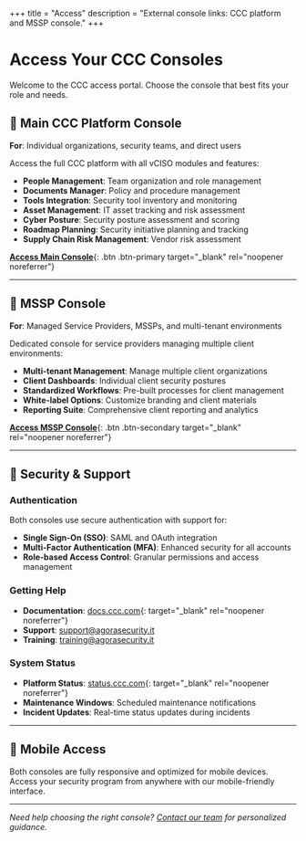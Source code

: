 +++
title = "Access"
description = "External console links: CCC platform and MSSP console."
+++

# Access Your CCC Consoles

Welcome to the CCC access portal. Choose the console that best fits your role and needs.

## 🏢 Main CCC Platform Console

**For**: Individual organizations, security teams, and direct users

Access the full CCC platform with all vCISO modules and features:

- **People Management**: Team organization and role management
- **Documents Manager**: Policy and procedure management
- **Tools Integration**: Security tool inventory and monitoring
- **Asset Management**: IT asset tracking and risk assessment
- **Cyber Posture**: Security posture assessment and scoring
- **Roadmap Planning**: Security initiative planning and tracking
- **Supply Chain Risk Management**: Vendor risk assessment

[**Access Main Console**](https://app.ccc.com){: .btn .btn-primary target="_blank" rel="noopener noreferrer"}

---

## 🤝 MSSP Console

**For**: Managed Service Providers, MSSPs, and multi-tenant environments

Dedicated console for service providers managing multiple client environments:

- **Multi-tenant Management**: Manage multiple client organizations
- **Client Dashboards**: Individual client security postures
- **Standardized Workflows**: Pre-built processes for client management
- **White-label Options**: Customize branding and client materials
- **Reporting Suite**: Comprehensive client reporting and analytics

[**Access MSSP Console**](https://mssp.ccc.com){: .btn .btn-secondary target="_blank" rel="noopener noreferrer"}

---

## 🔐 Security & Support

### Authentication
Both consoles use secure authentication with support for:
- **Single Sign-On (SSO)**: SAML and OAuth integration
- **Multi-Factor Authentication (MFA)**: Enhanced security for all accounts
- **Role-based Access Control**: Granular permissions and access management

### Getting Help
- **Documentation**: [docs.ccc.com](https://docs.ccc.com){: target="_blank" rel="noopener noreferrer"}
- **Support**: [support@agorasecurity.it](mailto:support@agorasecurity.it)
- **Training**: [training@agorasecurity.it](mailto:training@agorasecurity.it)

### System Status
- **Platform Status**: [status.ccc.com](https://status.ccc.com){: target="_blank" rel="noopener noreferrer"}
- **Maintenance Windows**: Scheduled maintenance notifications
- **Incident Updates**: Real-time status updates during incidents

---

## 📱 Mobile Access

Both consoles are fully responsive and optimized for mobile devices. Access your security program from anywhere with our mobile-friendly interface.

---

*Need help choosing the right console? [Contact our team](mailto:info@agorasecurity.it) for personalized guidance.*


